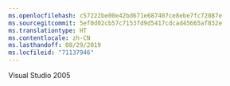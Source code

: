 ```yaml
---
ms.openlocfilehash: c57222be00e42bd671e687407ce8ebe7fc72087e
ms.sourcegitcommit: 5ef0d02cb57c7153fd9d5417cdcad45665af832e
ms.translationtype: HT
ms.contentlocale: zh-CN
ms.lasthandoff: 08/29/2019
ms.locfileid: "71137946"
---
```

Visual Studio 2005